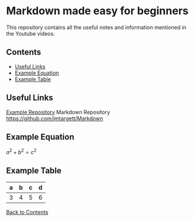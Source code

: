# Markdown made easy for beginners

This repository contains all the useful notes and information mentioned in the Youtube videos. 

## Contents 
* [Useful Links](#Useful-Links)
* [Example Equation](#Example-Equation)
* [Example Table](#Example-Table)

## Useful Links
[Example Repository](https://github.com/jmtargett/hetsys_PX915_Part_II)
Markdown Repository https://github.com/jmtargett/Markdown 

## Example Equation
$a^{2}+b^{2}=c^{2}$

## Example Table


| a   | b   | c   |  d   |
| --- | --- | --- | --- |
| 3   | 4   | 5   |   6  |

[Back to Contents](#Contents)